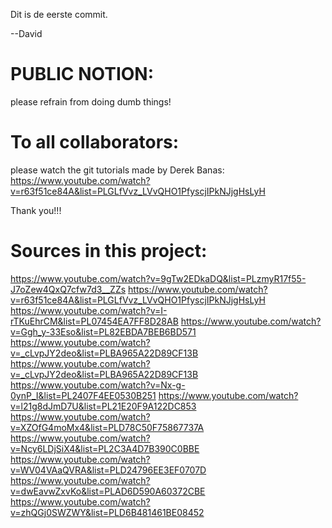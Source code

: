Dit is de eerste commit.

--David

# PUBLIC NOTION:
please refrain from doing dumb things!

# To all collaborators:
please watch the git tutorials made by Derek Banas:
https://www.youtube.com/watch?v=r63f51ce84A&list=PLGLfVvz_LVvQHO1PfyscjIPkNJjgHsLyH

Thank you!!!

# Sources in this project:
https://www.youtube.com/watch?v=9gTw2EDkaDQ&list=PLzmyR17f55-J7oZew4QxQ7cfw7d3__ZZs
https://www.youtube.com/watch?v=r63f51ce84A&list=PLGLfVvz_LVvQHO1PfyscjIPkNJjgHsLyH
https://www.youtube.com/watch?v=I-rTKuEhrCM&list=PL07454EA7FF8D28AB
https://www.youtube.com/watch?v=Ggh_y-33Eso&list=PL82EBDA7BEB6BD571
https://www.youtube.com/watch?v=_cLvpJY2deo&list=PLBA965A22D89CF13B
https://www.youtube.com/watch?v=_cLvpJY2deo&list=PLBA965A22D89CF13B
https://www.youtube.com/watch?v=Nx-g-0ynP_I&list=PL2407F4EE0530B251
https://www.youtube.com/watch?v=l21g8dJmD7U&list=PL21E20F9A122DC853
https://www.youtube.com/watch?v=XZOfG4moMx4&list=PLD78C50F75867737A
https://www.youtube.com/watch?v=Ncy6LDjSiX4&list=PL2C3A4D7B390C0BBE
https://www.youtube.com/watch?v=WV04VAaQVRA&list=PLD24796EE3EF0707D
https://www.youtube.com/watch?v=dwEavwZxvKo&list=PLAD6D590A60372CBE
https://www.youtube.com/watch?v=zhQGj0SWZWY&list=PLD6B481461BE08452
